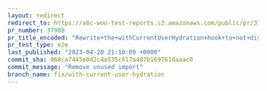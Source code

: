 ```yaml
---
layout: redirect
redirect_to: https://a8c-woo-test-reports.s3.amazonaws.com/public/pr/37908/e2e/index.html
pr_number: 37908
pr_title_encoded: "Rewrite+the+withCurrentUserHydration+hook+to+not+dispatch+inside+useSelect"
pr_test_type: e2e
last_published: "2023-04-20 21:10:09 +0000"
commit_sha: 068ca7445e0d2c4a535c617a407b169761daaac0
commit_message: "Remove unused import"
branch_name: fix/with-current-user-hydration
---
```

